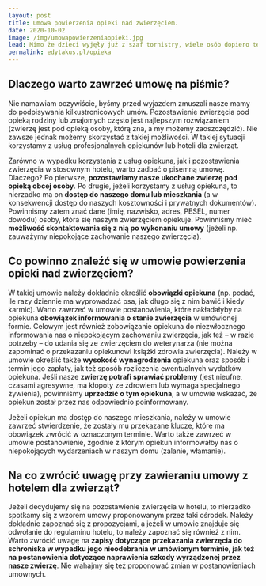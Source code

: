 ```yaml
---
layout: post
title: Umowa powierzenia opieki nad zwierzęciem.
date: 2020-10-02
image: /img/umowapowierzeniaopieki.jpg
lead: Mimo że dzieci wyjęły już z szaf tornistry, wiele osób dopiero teraz rozważa wyjazd na urlop. Wyjazdy w miesiącach jesiennych dają możliwość wyrwania się z deszczu i szarości, zazwyczaj są tańsze. Wiedzą powszechną jest, że do urlopu trzeba się przygotować, w tym w szczególności zadbać o pozostające pod naszą opieką zwierzęta. W tym wpisie postaram się wyjaśnić, dlaczego warto zdecydować się na sporządzenie pisemnej umowy o powierzeniu opieki na zwierzęciem oraz, co powinno się w takiej umowie znaleźć.
permalink: edytakus.pl/opieka
---
```


## Dlaczego warto zawrzeć umowę na piśmie?
Nie namawiam oczywiście, byśmy przed wyjazdem zmuszali nasze mamy do podpisywania kilkustronicowych umów. Pozostawienie zwierzęcia pod opieką rodziny lub znajomych często jest najlepszym rozwiązaniem (zwierzę jest pod opieką osoby, którą zna, a my możemy zaoszczędzić). Nie zawsze jednak możemy skorzystać z takiej możliwości. W takiej sytuacji korzystamy z usług profesjonalnych opiekunów lub hoteli dla zwierząt.

Zarówno w wypadku korzystania z usług opiekuna, jak i pozostawienia zwierzęcia w stosownym hotelu, warto zadbać o pisemną umowę. Dlaczego? Po pierwsze, **pozostawiamy nasze ukochane zwierzę pod opieką obcej osoby**. Po drugie, jeżeli korzystamy z usług opiekuna, to nierzadko ma on **dostęp do naszego domu lub mieszkania** (a w konsekwencji dostęp do naszych kosztowności i prywatnych dokumentów). Powinniśmy zatem znać dane (imię, nazwisko, adres, PESEL, numer dowodu) osoby, która się naszym zwierzęciem opiekuje. Powinniśmy mieć **możliwość skontaktowania się z nią po wykonaniu umowy** (jeżeli np. zauważymy niepokojące zachowanie naszego zwierzęcia).

## Co powinno znaleźć się w umowie powierzenia opieki nad zwierzęciem?
W takiej umowie należy dokładnie określić **obowiązki opiekuna** (np. podać, ile razy dziennie ma wyprowadzać psa, jak długo się z nim bawić i kiedy karmić). Warto zawrzeć w umowie postanowienia, które nakładałyby na opiekuna **obowiązek informowania o stanie zwierzęcia** w umówionej formie. Celowym jest również zobowiązanie opiekuna do niezwłocznego informowania nas o niepokojącym zachowaniu zwierzęcia, jak też – w razie potrzeby – do udania się ze zwierzęciem do weterynarza (nie można zapominać o przekazaniu opiekunowi książki zdrowia zwierzęcia). Należy w umowie określić także **wysokość wynagrodzenia** opiekuna oraz sposób i termin jego zapłaty, jak też sposób rozliczenia ewentualnych wydatków opiekuna. Jeśli nasze **zwierzę potrafi sprawiać problemy** (jest nieufne, czasami agresywne, ma kłopoty ze zdrowiem lub wymaga specjalnego żywienia), powinniśmy **uprzedzić o tym opiekuna**, a w umowie wskazać, że opiekun został przez nas odpowiednio poinformowany.

Jeżeli opiekun ma dostęp do naszego mieszkania, należy w umowie zawrzeć stwierdzenie, że zostały mu przekazane klucze, które ma obowiązek zwrócić w oznaczonym terminie. Warto także zawrzeć w umowie postanowienie, zgodnie z którym opiekun informowałby nas o niepokojących wydarzeniach w naszym domu (zalanie, włamanie).

## Na co zwrócić uwagę przy zawieraniu umowy z hotelem dla zwierząt?
Jeżeli decydujemy się na pozostawienie zwierzęcia w hotelu, to nierzadko spotkamy się z wzorem umowy proponowanym przez taki ośrodek. Należy dokładnie zapoznać się z propozycjami, a jeżeli w umowie znajduje się odwołanie do regulaminu hotelu, to należy zapoznać się również z nim. Warto zwrócić uwagę na **zapisy dotyczące przekazania zwierzęcia do schroniska w wypadku jego nieodebrania w umówionym terminie, jak też na postanowienia dotyczące naprawienia szkody wyrządzonej przez nasze zwierzę**. Nie wahajmy się też proponować zmian w postanowieniach umownych.
